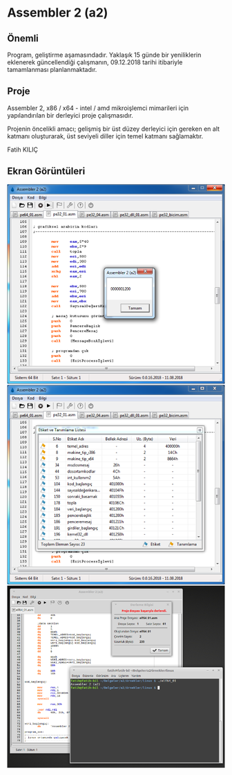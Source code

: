 # Assembler 2 (a2)

## Önemli ##

Program, geliştirme aşamasındadır. Yaklaşık 15 günde bir yeniliklerin eklenerek güncellendiği çalışmanın, 09.12.2018 tarihi itibariyle tamamlanması planlanmaktadır.

## Proje ##

Assembler 2, x86 / x64 - intel / amd mikroişlemci mimarileri için yapılandırılan bir derleyici proje çalışmasıdır.

Projenin öncelikli amacı; gelişmiş bir üst düzey derleyici için gereken en alt katmanı oluşturarak, üst seviyeli diller için temel katmanı sağlamaktır.

Fatih KILIÇ

## Ekran Görüntüleri ##

<img src="https://github.com/elera/a2/blob/master/resim1.png" />

<img src="https://github.com/elera/a2/blob/master/resim2.png" />

<img src="https://github.com/elera/a2/blob/master/resim3.png" />
